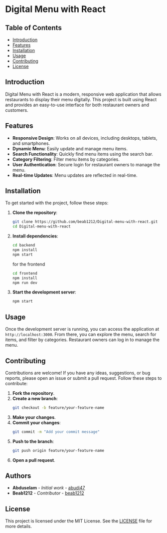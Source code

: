 # Digital Menu with React

## Table of Contents
- [Introduction](#introduction)
- [Features](#features)
- [Installation](#installation)
- [Usage](#usage)
- [Contributing](#contributing)
- [License](#license)

## Introduction
Digital Menu with React is a modern, responsive web application that allows restaurants to display their menu digitally. This project is built using React and provides an easy-to-use interface for both restaurant owners and customers.

## Features
- **Responsive Design**: Works on all devices, including desktops, tablets, and smartphones.
- **Dynamic Menu**: Easily update and manage menu items.
- **Search Functionality**: Quickly find menu items using the search bar.
- **Category Filtering**: Filter menu items by categories.
- **User Authentication**: Secure login for restaurant owners to manage the menu.
- **Real-time Updates**: Menu updates are reflected in real-time.

## Installation
To get started with the project, follow these steps:

1. **Clone the repository**:
    ```bash
    git clone https://github.com/beab1212/Digital-menu-with-react.git
    cd Digital-menu-with-react
    ```

2. **Install dependencies**:
    ```bash
    cd backend
    npm install
    npm start
    ```
    for the frontend
    ```bash
    cd frontend
    npm install
    npm run dev
    ```

3. **Start the development server**:
    ```bash
    npm start
    ```

## Usage
Once the development server is running, you can access the application at `http://localhost:3000`. From there, you can explore the menu, search for items, and filter by categories. Restaurant owners can log in to manage the menu.

## Contributing
Contributions are welcome! If you have any ideas, suggestions, or bug reports, please open an issue or submit a pull request. Follow these steps to contribute:

1. **Fork the repository**.
2. **Create a new branch**:
    ```bash
    git checkout -b feature/your-feature-name
    ```
3. **Make your changes**.
4. **Commit your changes**:
    ```bash
    git commit -m "Add your commit message"
    ```
5. **Push to the branch**:
    ```bash
    git push origin feature/your-feature-name
    ```
6. **Open a pull request**.

## Authors
- **Abduselam** - *Initial work* - [abudi47](https://github.com/abudi47)
- **Beab1212** - *Contributor* - [beab1212](https://github.com/beab1212)


## License
This project is licensed under the MIT License. See the [LICENSE](LICENSE) file for more details.
